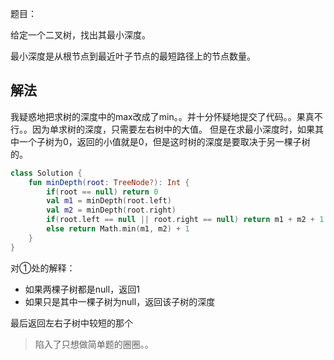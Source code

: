 题目：

给定一个二叉树，找出其最小深度。

最小深度是从根节点到最近叶子节点的最短路径上的节点数量。

## 解法
我疑惑地把求树的深度中的max改成了min。。并十分怀疑地提交了代码。。果真不行。。因为单求树的深度，只需要左右树中的大值。
但是在求最小深度时，如果其中一个子树为0，返回的小值就是0，但是这时树的深度是要取决于另一棵子树的。

```kotlin
class Solution {
    fun minDepth(root: TreeNode?): Int {
        if(root == null) return 0
        val m1 = minDepth(root.left)
        val m2 = minDepth(root.right)
        if(root.left == null || root.right == null) return m1 + m2 + 1 //①
        else return Math.min(m1, m2) + 1
    }
}
```
对①处的解释：
* 如果两棵子树都是null，返回1
* 如果只是其中一棵子树为null，返回该子树的深度

最后返回左右子树中较短的那个

>陷入了只想做简单题的圈圈。。
